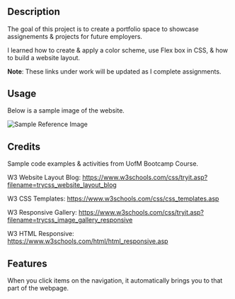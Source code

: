 # <Mod-2-HW-Portfolio>

## Description

The goal of this project is to create a portfolio space to showcase assignements & projects for future employers. 

I learned how to create & apply a color scheme, use Flex box in CSS, & how to build a website layout. 

 **Note**: These links under work will be updated as I complete assignments. 

## Usage

Below is a sample image of the website.

![Sample Reference Image](/Mod-2-HW/Assets/images/Website%20Image.png)

## Credits

Sample code examples & activities from UofM Bootcamp Course.

W3 Website Layout Blog: https://www.w3schools.com/css/tryit.asp?filename=trycss_website_layout_blog

W3 CSS Templates: https://www.w3schools.com/css/css_templates.asp 
 
W3 Responsive Gallery: https://www.w3schools.com/css/tryit.asp?filename=trycss_image_gallery_responsive

W3 HTML Responsive: https://www.w3schools.com/html/html_responsive.asp 

## Features

When you click items on the navigation, it automatically brings you to that part of the webpage. 
